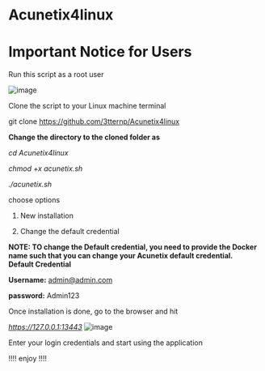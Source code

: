 # Acunetix4linux

# Important Notice for Users 

Run this script as a root user

![image](https://github.com/user-attachments/assets/18ba5032-d7f9-4fe1-b044-1e7e6d561141)


Clone the script to your Linux machine terminal 

git clone https://github.com/3tternp/Acunetix4linux

**Change the directory to the cloned folder as**

_cd Acunetix4linux_

_chmod +x acunetix.sh_

_./acunetix.sh_ 

choose options 

1.  New installation 

2. Change the default credential
   
 **NOTE: TO change the Default credential, you need to provide the Docker name such that you can change your Acunetix default credential.**   
**Default Credential**


**Username:** admin@admin.com

**password:** Admin123

Once installation is done, go to the  browser and hit 

_https://127.0.0.1:13443_
![image](https://github.com/user-attachments/assets/9a4327f7-82fa-4aed-a589-6f970cbd0da3)


Enter your login credentials and start using the application 

!!!! enjoy !!!!

